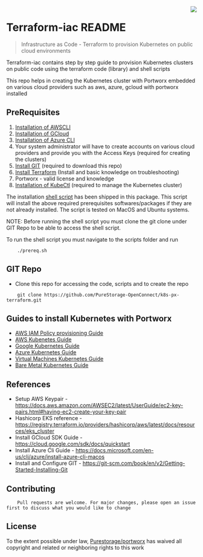 <img src="icon.png" align="right" />

# Terraform-iac README

> Infrastructure as Code - Terraform to provision Kubernetes on public cloud environments


Terraform-iac contains step by step guide to provision Kubernetes clusters on public code using the terraform code (library) and shell scripts

This repo helps in creating the Kubernetes cluster with Portworx embedded on various cloud providers such as aws, azure, gcloud with portworx installed

## PreRequisites

1. [Installation of AWSCLI](https://docs.aws.amazon.com/cli/latest/userguide/getting-started-install.html)
2. [Installation of GCloud](https://cloud.google.com/sdk/docs/quickstart)
3. [Installation of Azure CLI](https://docs.microsoft.com/en-us/cli/azure/install-azure-cli)
4. Your system administrator will have to create accounts on various cloud providers and provide you with the Access Keys (required for creating the clusters)
5. [Install GIT](https://git-scm.com/book/en/v2/Getting-Started-Installing-Git) (required to download this repo)
6. [Install Terraform](https://learn.hashicorp.com/tutorials/terraform/install-cli) (Install and basic knowledge on troubleshooting)
7. Portworx - valid license and knowledge
8. [Installation of KubeCtl](https://kubernetes.io/docs/tasks/tools/) (required to manage the Kubernetes cluster)

The installation [shell script](https://github.com/PureStorage-OpenConnect/k8s-px-terraform/blob/master/scripts/prereq.sh) has been shipped in this package. This script will install the above required prerequisites softwares/packages if they are not already installed. The script is tested on MacOS and Ubuntu systems. 

NOTE: Before running the shell script you must clone the git clone under GIT Repo to be able to access the shell script.

To run the shell script you must navigate to the scripts folder and run

``` 
    ./prereq.sh 
```

## GIT Repo
- Clone this repo for accessing the code, scripts and to create the repo
``` 
    git clone https://github.com/PureStorage-OpenConnect/k8s-px-terraform.git
```

## Guides to install Kubernetes with Portworx

- [AWS IAM Policy provisioning Guide](https://github.com/PureStorage-OpenConnect/k8s-px-terraform/blob/master/docs/awsIAMPolicy/README.md)
- [AWS Kubenetes Guide](https://github.com/PureStorage-OpenConnect/k8s-px-terraform/blob/master/docs/awsEKS/README.md)
- [Google Kubernetes Guide](https://github.com/PureStorage-OpenConnect/k8s-px-terraform/blob/master/docs/gcloudGKE/README.md)
- [Azure Kubernetes Guide](https://github.com/PureStorage-OpenConnect/k8s-px-terraform/blob/master/docs/AzureAKS/README.md)
- [Virtual Machines Kubernetes Guide](https://github.com/PureStorage-OpenConnect/k8s-px-terraform/blob/master/docs/kubernetesOnVM/README.md)
- [Bare Metal Kubernetes Guide](https://github.com/PureStorage-OpenConnect/k8s-px-terraform/blob/master/docs/baremetal/README.md)

## References

- Setup AWS Keypair - https://docs.aws.amazon.com/AWSEC2/latest/UserGuide/ec2-key-pairs.html#having-ec2-create-your-key-pair
- Hashicorp EKS reference - https://registry.terraform.io/providers/hashicorp/aws/latest/docs/resources/eks_cluster
- Install GCloud SDK Guide - https://cloud.google.com/sdk/docs/quickstart
- Install Azure Cli Guide - https://docs.microsoft.com/en-us/cli/azure/install-azure-cli-macos
- Install and Configure GIT - https://git-scm.com/book/en/v2/Getting-Started-Installing-Git


## Contributing
``` 
    Pull requests are welcome. For major changes, please open an issue first to discuss what you would like to change
```

## License

To the extent possible under law, [Purestorage/portworx](https://purestorage.com) has waived all copyright and related or neighboring rights to this work
